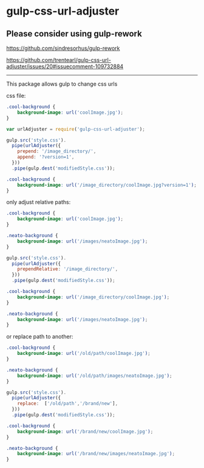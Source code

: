 gulp-css-url-adjuster
=====================

## Please consider using gulp-rework

https://github.com/sindresorhus/gulp-rework

https://github.com/trentearl/gulp-css-url-adjuster/issues/20#issuecomment-109732884


---

This package allows gulp to change css urls

css file:
```css
.cool-background {
    background-image: url('coolImage.jpg');
}
```
```js
var urlAdjuster = require('gulp-css-url-adjuster');

gulp.src('style.css').
  pipe(urlAdjuster({
    prepend: '/image_directory/',
    append: '?version=1',
  }))
  .pipe(gulp.dest('modifiedStyle.css'));
```
```css
.cool-background {
    background-image: url('/image_directory/coolImage.jpg?version=1');
}
```

only adjust relative paths:
```css
.cool-background {
    background-image: url('coolImage.jpg');
}

.neato-background {
    background-image: url('/images/neatoImage.jpg');
}
```
```js
gulp.src('style.css').
  pipe(urlAdjuster({
    prependRelative: '/image_directory/',
  }))
  .pipe(gulp.dest('modifiedStyle.css'));
```
```css
.cool-background {
    background-image: url('/image_directory/coolImage.jpg');
}

.neato-background {
    background-image: url('/images/neatoImage.jpg');
}
```
or replace path to another:
```css
.cool-background {
    background-image: url('/old/path/coolImage.jpg');
}

.neato-background {
    background-image: url('/old/path/images/neatoImage.jpg');
}
```
```js
gulp.src('style.css').
  pipe(urlAdjuster({
    replace:  ['/old/path','/brand/new'],
  }))
  .pipe(gulp.dest('modifiedStyle.css'));
```
```css
.cool-background {
    background-image: url('/brand/new/coolImage.jpg');
}

.neato-background {
    background-image: url('/brand/new/images/neatoImage.jpg');
}
```
